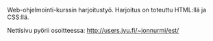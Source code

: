 Web-ohjelmointi-kurssin harjoitustyö. Harjoitus on toteuttu HTML:llä ja CSS:llä. 

Nettisivu pyörii osoitteessa: <http://users.jyu.fi/~jonnurmi/est/>

